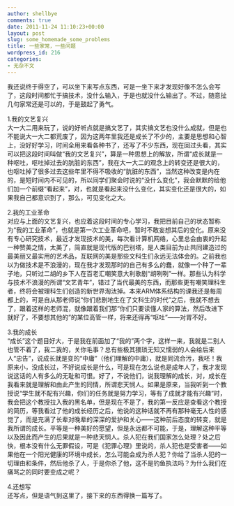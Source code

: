 ```yaml
---
author: shellbye
comments: true
date: 2011-11-24 11:10:23+00:00
layout: post
slug: some_homemade_some_problems
title: 一些家常，一些问题
wordpress_id: 216
categories:
- 无杂不文
---
```


我还说终于得空了，可以坐下来写点东西，可是一坐下来才发现好像不怎么会写了，这段时间都忙于搞技术，没什么输入，于是也就没什么输出了。不过，随意扯几句家常还是可以的，于是鼓起了勇气。  
  
1.我的文艺复兴  
大一大二用来玩了，说的好听点就是搞文艺了，其实搞文艺也没什么成就，但是也不能说大一大二都荒废了，因为这两年里我还是成长了不少的，主要是思想和心智上，没好好学习，时间全用来看各种书了，还写了不少东西，现在回过头看，其实可以把这段时间叫做“我的文艺复兴”，算是一种思想上的解放，所谓“成长就是一种呕吐，呕吐掉过去的肮脏的东西”，我在大一大二的观念上的转变还是很大的，也呕吐掉了很多过去这些年里不得不吸收的“肮脏的东西”，当然这种改变是内在的，是短时间内不可见的，所以同学们聚会时说的“没什么变化”，我会默默的给他们加一个前缀“看起来”，对，也就是看起来没什么变化，其实变化还是很大的，如果我自己都意识到了，那么，可见变化之大。  
  
2.我的工业革命  
对应与上面的文艺复兴，也应着这段时间的专心学习，我把目前自己的状态暂称为“我的工业革命”，也就是第一次工业革命吧，暂时不敢妄想其后的变化。原来没有专心研究技术，最近才发现技术的美，每次看计算机网络，心里总会由衷的升起一种赞美之情，太美了，简直就是现代版的巴别塔，是人类目前为止共同建造过的最美丽又最实用的艺术品，互联网的美是那些文科生们永远无法体会的。之前我也以为做技术是不浪漫的，现在我才发现那时的自己有多么的蠢，就像一个种了一辈子地，只听过二胡的乡下人在百老汇嘲笑意大利歌剧“胡咧咧”一样。那些认为科学与技术不浪漫的所谓“文艺青年”，错过了当代最美的东西，而那些更有嘲笑理科生者，终将会被理科生们创造的新世界淘汰掉。本来ARM体系结构的课我还是每周都上的，可是自从那老师说“你们悲剧地生在了文科生的时代”之后，我就不想去了，跟着这样的老师混，就像跟着我们那“你们只要读懂人家的算法，然后改进下就好了，不要想其他的”的某位高管一样，将来还得再“呕吐”——对胃不好。  
  
3.我的成长  
“成长”这个题目好大，于是我在前面加了“我的”两个字，这样一来，我就是二别人也管不着了，我二我的，关你毛事？总有些极其猥琐无知又懦弱的人会给后来人“忠告”，说成长就是变的“中庸”（他们理解的中庸），就是同流合污，我呸！我原来小，没成长过，不好说成长是什么，可是现在怎么说也是成年人了，我才发现说这话的人有多么的无耻和可恨。好了，不说他们，说我理解的成长，对，成长在我看来就是理解和由此产生的同情，所谓悲天悯人。如果是原来，当我听到一个教授说“学生就不配有兴趣，你们的任务就是努力学习，等有了成就才能有兴趣”时，我会把这个教授拉入我的黑名单，但是现在不是了，我的第一反应是查看这个教授的简历，等我看过了他的成长经历之后，他说的这种话就不再有那种毫无人性的感觉了，而是充满了长辈对晚辈的深深的爱护和关心——这种前后态度的转变，就是我所谓的成长。平等是一种美好的愿望，但是永远都不可能，于是，理解这种平等以及因此而产生的后果就是一种悲天悯人。杀人犯在我们国家怎么处理？处之后快，根本没有什么无罪假设，可是《犯罪心理》里说的，杀人犯也是受害者——如果他在一个阳光健康的环境中成长，怎么可能会成为杀人犯？你给了当杀人犯的一切理由和条件，然后他杀了人，于是你杀了他，这不是钓鱼执法吗？为什么我们在痛骂之的同时要变成之呢？  
  
4.还想写  
还写点，但是语气到这里了，接下来的东西得换一篇写了。
